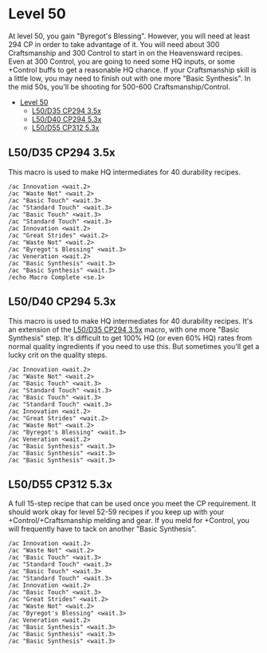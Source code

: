 # Level 50

At level 50, you gain "Byregot's Blessing".  However, you will need at least 294 CP in order to take advantage of it.  You will need about 300 Craftsmanship and 300 Control to start in on the Heavensward recipes.  Even at 300 Control, you are going to need some HQ inputs, or some +Control buffs to get a reasonable HQ chance. If your Craftsmanship skill is a little low, you may need to finish out with one more "Basic Synthesis".  In the mid 50s, you'll be shooting for 500-600 Craftsmanship/Control.

- [Level 50](#level-50)
  - [L50/D35 CP294 3.5x](#l50d35-cp294-35x)
  - [L50/D40 CP294 5.3x](#l50d40-cp294-53x)
  - [L50/D55 CP312 5.3x](#l50d55-cp312-53x)

## L50/D35 CP294 3.5x

This macro is used to make HQ intermediates for 40 durability recipes.

```
/ac Innovation <wait.2>
/ac "Waste Not" <wait.2>
/ac "Basic Touch" <wait.3>
/ac "Standard Touch" <wait.3>
/ac "Basic Touch" <wait.3>
/ac "Standard Touch" <wait.3>
/ac Innovation <wait.2>
/ac "Great Strides" <wait.2>
/ac "Waste Not" <wait.2>
/ac "Byregot's Blessing" <wait.3>
/ac Veneration <wait.2>
/ac "Basic Synthesis" <wait.3>
/ac "Basic Synthesis" <wait.3>
/echo Macro Complete <se.1>
```

## L50/D40 CP294 5.3x

This macro is used to make HQ intermediates for 40 durability recipes.  It's an extension of the [L50/D35 CP294 3.5x](#l50d35-cp294-35x) macro, with one more "Basic Synthesis" step.  It's difficult to get 100% HQ (or even 60% HQ) rates from normal quality ingredients if you need to use this.  But sometimes you'll get a lucky crit on the quality steps.

```
/ac Innovation <wait.2>
/ac "Waste Not" <wait.2>
/ac "Basic Touch" <wait.3>
/ac "Standard Touch" <wait.3>
/ac "Basic Touch" <wait.3>
/ac "Standard Touch" <wait.3>
/ac Innovation <wait.2>
/ac "Great Strides" <wait.2>
/ac "Waste Not" <wait.2>
/ac "Byregot's Blessing" <wait.3>
/ac Veneration <wait.2>
/ac "Basic Synthesis" <wait.3>
/ac "Basic Synthesis" <wait.3>
/ac "Basic Synthesis" <wait.3>
```

## L50/D55 CP312 5.3x

A full 15-step recipe that can be used once you meet the CP requirement.  It should work okay for level 52-59 recipes if you keep up with your +Control/+Craftsmanship melding and gear.  If you meld for +Control, you will frequently have to tack on another "Basic Synthesis".

```
/ac Innovation <wait.2>
/ac "Waste Not" <wait.2>
/ac "Basic Touch" <wait.3>
/ac "Standard Touch" <wait.3>
/ac "Basic Touch" <wait.3>
/ac "Standard Touch" <wait.3>
/ac Innovation <wait.2>
/ac "Basic Touch" <wait.3>
/ac "Great Strides" <wait.2>
/ac "Waste Not" <wait.2>
/ac "Byregot's Blessing" <wait.3>
/ac Veneration <wait.2>
/ac "Basic Synthesis" <wait.3>
/ac "Basic Synthesis" <wait.3>
/ac "Basic Synthesis" <wait.3>
```